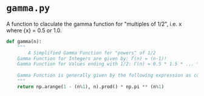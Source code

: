 # `gamma.py`

A function to claculate the gamma function for "multiples of 1/2", i.e. x where {x} = 0.5 or 1.0.

```py
def gamma(n):
    """
        A Simplified Gamma Function for "powers" of 1/2
	Gamma Function for Integers are given by: Γ(n) = (n-1)!
	Gamma Function for Values ending with 1/2: Γ(n) = 0.5 * 1.5 * ... * (n-1) * √(π)
		    
	Gamma Function is generally given by the following expression as coded below.
	"""
	return np.arange(1 - (n%1), n).prod() * np.pi ** (n%1)
```
